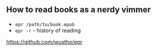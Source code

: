 ## How to read books as a nerdy vimmer

- `epr /path/to/book.epub`
- `epr -r` - history of reading


https://github.com/wustho/epr
